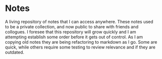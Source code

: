 # Notes

A living repository of notes that I can access anywhere. These notes used to be a private collection, and now public to share with friends and collogues. I foresee that this repository will grow quickly and I am attempting establish some order before it gets out of control. As I am copying old notes they are being refactoring to markdown as I go. Some are quick, while others require some testing to review relevance and if they are outdated.